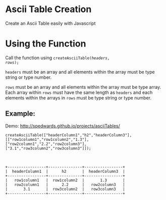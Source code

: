 <h1>Ascii Table Creation</h1>

Create an Ascii Table easily with Javascript

<h1>Using the Function</h1>

Call the function using <code>createAsciiTable(<em>headers</em>, <em>rows</em>);</code>

`headers` must be an array and all elements within the array must be type string or type number.

`rows` must be an array and all elements within the array must be type array. Each array within `rows` must have the same length as `headers` and each elements within the arrays in `rows` must be type string or type number.

<h2>Example:</h2>

Demo: http://spedwards.github.io/projects/asciiTables/

    createAsciiTable(["headerColumn1","h2","headerColumn3"],[["row1column1","row1column2","1.3"],["row2column1","2.2","row2column3"],["3.1","row3column2","row3column3"]]);

<br />

    +-----------------+---------------+-----------------+
    |  headerColumn1  |      h2       |  headerColumn3  |
    +-----------------+---------------+-----------------+
    |   row1column1   |  row1column2  |       1.3       |
    |   row2column1   |      2.2      |   row2column3   |
    |       3.1       |  row3column2  |   row3column3   |
    +-----------------+---------------+-----------------+
